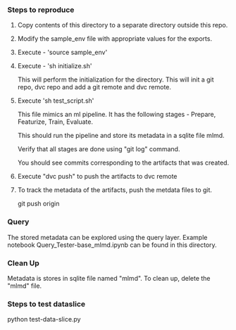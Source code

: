
### Steps to reproduce

1. Copy contents of this directory to a separate directory outside this repo.

2. Modify the sample_env file with appropriate values for the exports.

3. Execute - 'source sample_env'

4. Execute - 'sh initialize.sh'

   This will perform the initialization for the directory. This will init a git repo, dvc repo and add a git remote and dvc remote.

5. Execute 'sh test_script.sh'

   This file mimics an ml pipeline. It has the following stages - Prepare, Featurize, Train, Evaluate.

   This should run the pipeline and store its metadata in a sqlite file mlmd.

   Verify that all stages are done using "git log" command.

   You should see commits corresponding to the artifacts that was created.
   
6. Execute "dvc push" to push the artifacts to dvc remote

7. To track the metadata of the artifacts, push the metdata files to git.

    git push origin


### Query 
The stored metadata can be explored using the query layer. Example notebook Query_Tester-base_mlmd.ipynb can be found in this directory.

### Clean Up 
Metadata is stores in sqlite file named "mlmd". To clean up, delete the "mlmd" file.
 
### Steps to test dataslice
python test-data-slice.py
